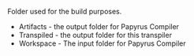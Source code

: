 Folder used for the build purposes.

* Artifacts - the output folder for Papyrus Compiler
* Transpiled - the output folder for this transpiler
* Workspace - The input folder for Papyrus Compiler
